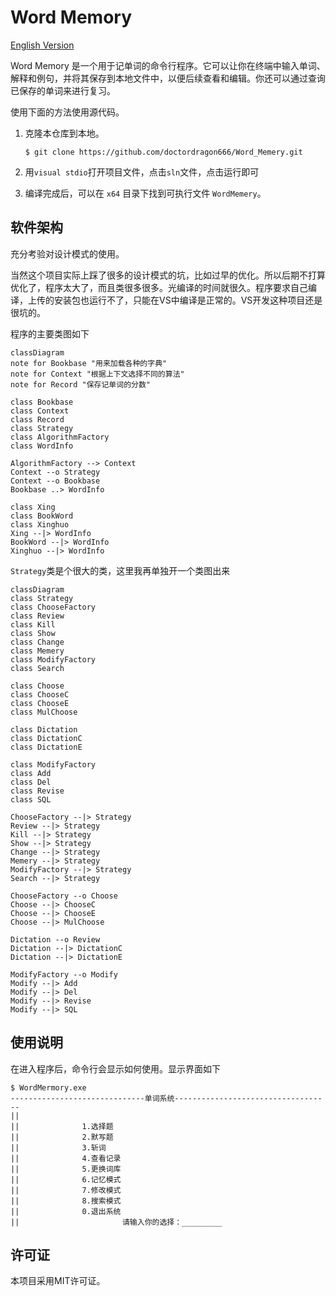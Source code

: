 # Word Memory
[English Version](README_en.md)

Word Memory 是一个用于记单词的命令行程序。它可以让你在终端中输入单词、解释和例句，并将其保存到本地文件中，以便后续查看和编辑。你还可以通过查询已保存的单词来进行复习。

使用下面的方法使用源代码。

1. 克隆本仓库到本地。

   ```shell
   $ git clone https://github.com/doctordragon666/Word_Memery.git
   ```

2. 用`visual stdio`打开项目文件，点击`sln`文件，点击运行即可

3. 编译完成后，可以在 `x64` 目录下找到可执行文件 `WordMemery`。

## 软件架构

充分考验对设计模式的使用。

当然这个项目实际上踩了很多的设计模式的坑，比如过早的优化。所以后期不打算优化了，程序太大了，而且类很多很多。光编译的时间就很久。程序要求自己编译，上传的安装包也运行不了，只能在VS中编译是正常的。VS开发这种项目还是很坑的。

程序的主要类图如下

```mermaid
classDiagram
note for Bookbase "用来加载各种的字典"
note for Context "根据上下文选择不同的算法"
note for Record "保存记单词的分数"

class Bookbase
class Context
class Record
class Strategy 
class AlgorithmFactory
class WordInfo

AlgorithmFactory --> Context
Context --o Strategy
Context --o Bookbase
Bookbase ..> WordInfo

class Xing
class BookWord
class Xinghuo
Xing --|> WordInfo
BookWord --|> WordInfo
Xinghuo --|> WordInfo
```

`Strategy`类是个很大的类，这里我再单独开一个类图出来

```mermaid
classDiagram
class Strategy
class ChooseFactory
class Review
class Kill
class Show
class Change
class Memery
class ModifyFactory
class Search

class Choose
class ChooseC
class ChooseE
class MulChoose

class Dictation
class DictationC
class DictationE

class ModifyFactory
class Add
class Del
class Revise
class SQL

ChooseFactory --|> Strategy
Review --|> Strategy
Kill --|> Strategy
Show --|> Strategy
Change --|> Strategy
Memery --|> Strategy
ModifyFactory --|> Strategy
Search --|> Strategy

ChooseFactory --o Choose
Choose --|> ChooseC
Choose --|> ChooseE
Choose --|> MulChoose

Dictation --o Review
Dictation --|> DictationC
Dictation --|> DictationE

ModifyFactory --o Modify
Modify --|> Add
Modify --|> Del
Modify --|> Revise
Modify --|> SQL
```



## 使用说明

在进入程序后，命令行会显示如何使用。显示界面如下

```shell
$ WordMermory.exe 
------------------------------单词系统-----------------------------------
||
||              1.选择题
||              2.默写题
||              3.斩词
||              4.查看记录
||              5.更换词库
||              6.记忆模式
||              7.修改模式
||              8.搜索模式
||              0.退出系统
||                       请输入你的选择：_________

```


## 许可证
本项目采用MIT许可证。